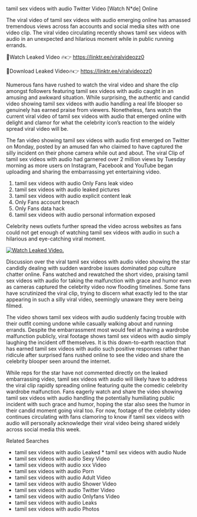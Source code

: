 ﻿tamil sex videos with audio Twitter Video [Watch N*de] Online

The viral video of ﻿tamil sex videos with audio emerging online has amassed tremendous views across fan accounts and social media sites with one video clip. The viral video circulating recently shows ﻿tamil sex videos with audio in an unexpected and hilarious moment while in public running errands. 

🔴Watch Leaked Video 🔥👉  https://linktr.ee/viralvideozz0 

🔴Download Leaked Video🔥👉  https://linktr.ee/viralvideozz0 

Numerous fans have rushed to watch the viral video and share the clip amongst followers featuring ﻿tamil sex videos with audio caught in an amusing and awkward situation. While surprising, the authentic and candid video showing ﻿tamil sex videos with audio handling a real life blooper so genuinely has earned praise from viewers. Nonetheless, fans watch the current viral video of ﻿tamil sex videos with audio that emerged online with delight and clamor for what the celebrity icon’s reaction to the widely spread viral video will be.

The fan video showing ﻿tamil sex videos with audio first emerged on Twitter on Monday, posted by an amused fan who claimed to have captured the silly incident on their phone camera while out and about. The viral Clip of ﻿tamil sex videos with audio had garnered over 2 million views by Tuesday morning as more users on Instagram, Facebook and YouTube began uploading and sharing the embarrassing yet entertaining video. 

1. ﻿tamil sex videos with audio Only Fans leak video
2. ﻿tamil sex videos with audio leaked pictures
3. ﻿tamil sex videos with audio explicit content leak
4. Only Fans account breach
5. Only Fans data hack
6. ﻿tamil sex videos with audio personal information exposed

Celebrity news outlets further spread the video across websites as fans could not get enough of watching ﻿tamil sex videos with audio in such a hilarious and eye-catching viral moment. 

[![Watch Leaked Video.](https://miro.medium.com/v2/resize:fit:828/format:webp/1*cilzJN44JGOrTw9NJCrNHA.gif "Watch Leaked Video")](https://linktr.ee/viralvideozz0)

Discussion over the viral ﻿tamil sex videos with audio video showing the star candidly dealing with sudden wardrobe issues dominated pop culture chatter online. Fans watched and rewatched the short video, praising ﻿tamil sex videos with audio for taking the malfunction with grace and humor even as cameras captured the celebrity video now flooding timelines. Some fans have scrutinized the viral clip, trying to discern what exactly led to the star appearing in such a silly viral video, seemingly unaware they were being filmed.

The video shows ﻿tamil sex videos with audio suddenly facing trouble with their outfit coming undone while casually walking about and running errands. Despite the embarrassment most would feel at having a wardrobe malfunction publicly, viral footage shows ﻿tamil sex videos with audio simply laughing the incident off themselves. It is this down-to-earth reaction that has earned ﻿tamil sex videos with audio such positive responses rather than ridicule after surprised fans rushed online to see the video and share the celebrity blooper seen around the internet.  

While reps for the star have not commented directly on the leaked embarrassing video, ﻿tamil sex videos with audio will likely have to address the viral clip rapidly spreading online featuring quite the comedic celebrity wardrobe malfunction. Fans eagerly watch and share the video showing ﻿tamil sex videos with audio handling the potentially humiliating public incident with such grace and humor, hoping the star also sees the humor in their candid moment going viral too. For now, footage of the celebrity video continues circulating with fans clamoring to know if ﻿tamil sex videos with audio will personally acknowledge their viral video being shared widely across social media this week.

Related Searches
* ﻿tamil sex videos with audio Leaked
﻿* tamil sex videos with audio Nude
* ﻿tamil sex videos with audio Sexy Video
* ﻿tamil sex videos with audio xxx Video
* ﻿tamil sex videos with audio Porn
* ﻿tamil sex videos with audio Adult Video
* ﻿tamil sex videos with audio Shower Video
* ﻿tamil sex videos with audio Twitter Video
* ﻿tamil sex videos with audio Onlyfans Video
* ﻿tamil sex videos with audio Leaks
* ﻿tamil sex videos with audio Photos
